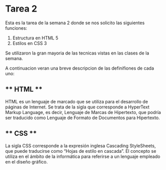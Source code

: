 # Tarea 2

Esta es la tarea de la semana 2 donde se nos solicito las siguientes funciones:

1. Estructura en HTML 5
2. Estilos en CSS 3

Se utilizaron la gran mayoria de las tecnicas vistas en las clases de la semana.
 
A continuacion veran una breve descripcion de las definifiones de cada uno:

## ** HTML **

HTML es un lenguaje de marcado que se utiliza para el desarrollo de páginas de Internet. Se trata de la sigla que corresponde a HyperText Markup Language, es decir, Lenguaje de Marcas de Hipertexto, que podría ser traducido como Lenguaje de Formato de Documentos para Hipertexto.

## ** CSS **

La sigla CSS corresponde a la expresión inglesa Cascading StyleSheets, que puede traducirse como “Hojas de estilo en cascada”. El concepto se utiliza en el ámbito de la informática para referirse a un lenguaje empleado en el diseño gráfico.
